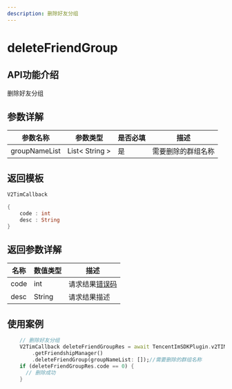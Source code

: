 ```yaml
---
description: 删除好友分组
---
```


# deleteFriendGroup

## API功能介绍

删除好友分组

## 参数详解

| 参数名称          | 参数类型           | 是否必填 | 描述        |
| ------------- | -------------- | ---- | --------- |
| groupNameList | List< String > | 是    | 需要删除的群组名称 |

## 返回模板

```dart
V2TimCallback

{
    code : int
    desc : String
}
```

## 返回参数详解

| 名称   | 数值类型   | 描述                                                             |
| ---- | ------ | -------------------------------------------------------------- |
| code | int    | 请求结果[错误码](https://cloud.tencent.com/document/product/269/1671) |
| desc | String | 请求结果描述                                                         |

## 使用案例  &#x20;

```dart
    // 删除好友分组
    V2TimCallback deleteFriendGroupRes = await TencentImSDKPlugin.v2TIMManager
        .getFriendshipManager()
        .deleteFriendGroup(groupNameList: []);//需要删除的群组名称
    if (deleteFriendGroupRes.code == 0) {
      // 删除成功
    }

```
